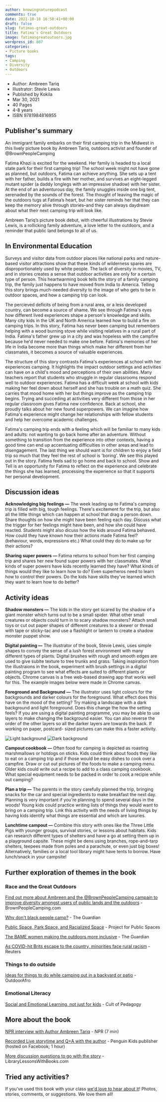 ```yaml
---
author: knowingnaturepodcast
comments: true
date: 2021-10-18 16:50:41+00:00
draft: false
slug: fatimas-great-outdoors
title: Fatima's Great Outdoors
image: fatimasgreatoutoors.jpg
wordpress_id: 807
categories:
- Picture books
tags:
- Camping
- Diversity
- Outdoors
---
```


  * Author: Ambreen Tariq
  * Illustrator: Stevie Lewis
  * Published by Kokila
  * Mar 30, 2021
  * 40 Pages
  * 4-8 years
  * ISBN 9781984816955

## Publisher's summary

An immigrant family embarks on their first camping trip in the Midwest in this
lively picture book by Ambreen Tariq, outdoors activist and founder of
@BrownPeopleCamping  
  
Fatima Khazi is excited for the weekend. Her family is headed to a local state
park for their first camping trip! The school week might not have gone as
planned, but outdoors, Fatima can achieve anything. She sets up a tent with
her father, builds a fire with her mother, and survives an eight-legged mutant
spider (a daddy longlegs with an impressive shadow) with her sister. At the
end of an adventurous day, the family snuggles inside one big tent, serenaded
by the sounds of the forest. The thought of leaving the magic of the outdoors
tugs at Fatima’s heart, but her sister reminds her that they can keep the
memory alive through stories–and they can always daydream about what their
next camping trip will look like.  
  
Ambreen Tariq’s picture book debut, with cheerful illustrations by Stevie
Lewis, is a rollicking family adventure, a love letter to the outdoors, and a
reminder that public land belongs to all of us.

## In Environmental Education

Surveys and visitor data from outdoor places like national parks and nature-
based visitor attractions show that these kinds of wilderness spares are
disproportionately used by white people. The lack of diversity in movies, TV,
and in stories creates a sense that outdoor activities are only for a certain
type of person. This heartwarming book tells the story of a family camping
trip, the family just happens to have moved from India to America. Telling
this story brings much-needed diversity to the image of who gets to be in
outdoor spaces, and how a camping trip can look.

The percieved deficits of being from a rural area, or a less developed
country, can become a source of shame. We see through Fatima's eyes how
different lived experiences shape a person's knowledge and skills. Many city
kids in the UK and North America learned how to build a fire on camping trips.
In this story, Fatima has never been camping but remembers helping with a wood
burning stove while visiting relatives in a rural part of India. Fatima's
father grew up in a city and was hopeless with the campfire because he'd never
needed to make one before. Fatima's memories of her life in India become more
than things which make her different from her classmates, it becomes a source
of valuable experiences.

The structure of this story contrasts Fatima's experiences at school with her
experiences camping. It highlights the impact outdoor settings and activities
can have on a child's mood and perceptions of their own abilities. Many
teachers report that students who struggle in regular classrooms respond well
to outdoor experiences. Fatima has a difficult week at school with kids making
her feel down about herself and she has trouble on a math quiz. She carries
that mood home with her but things improve as the camping trip begins. Trying
and succeding at activities very different from those in her regular classroom
gives Fatima new confidence. Back at school, she proudly talks about her new
found superpowers. We can imagine how Fatima's experience might change her
relationships with fellow students and help her overcome academic challenges.

Fatima's camping trip ends with a feeling which will be familiar to many kids
and adults: not wanting to go back home after an adventure. Without something
to transition from the experience into other contexts, having a good time can
end up accentuating difficulties in other areas and lead to disengagement. The
last thing we should want is for children to enjoy a field trip so much that
they feel the rest of school is 'boring'. We see this played out in the story.
Fatima feels sad to go home and back to school. Show and Tell is an
opportunity for Fatima to reflect on the experience and celebrate the things
she has learned, processing the experience so that it supports her personal
development.

## Discussion ideas

**Acknowledging big feelings —** The week leading up to Fatima's camping trip
is filled with big, tough feelings. There's excitement for the trip, but also
all the little things which can happen at school that drag a person down.
Share thoughts on how she might have been feeling each day. Discuss what the
trigger for her feelings might have been, and how she could have reacted.
Students might also dicuss how the kids around Fatima behaved. How could they
have known how their actions made Fatima feel? (behaviour, words, expressions
etc.) What could they do to make up for their actions?

**Sharing super powers** **—** Fatima returns to school from her first camping
trip and shares her new found super powers with her classmates. What kinds of
super powers have kids recently learned they have? What kinds of things would
they like to learn how to do? Even superheros need to learn how to control
their powers. Do the kids have skills they've learned which they want to learn
how to do better?

## Activity ideas

**Shadow monsters —** The kids in the story get scared by the shadow of a
giant monster which turns out to be a small spider. What other small creatures
or objects could turn in to scary shadow monsters? Attach small toys or cut
out paper shapes of different creatures to a skewer or thread with tape or
sticky-tac and use a flashlight or lantern to create a shadow monster puppet
show.

**Digital painting —** The illustrator of the book, Stevie Lewis, uses simple
shapes to convey the sense of a lush forest environment with many different
types of plants. Digital brushes with rough and smooth edges are used to give
sublte texture to tree trunks and grass. Taking inspiration from the
illustraions in the book, experiment with brush settings in a digital painting
program to see what effects are suited to different plants or objects. Chrome
canvas is a free web-based drawing app that works well for this. The example
images below were made in Chrome canvas.

**Foreground and Background —** The illustrator uses light colours for the
backgrounds and darker colours for the foreground. What effect does this have
on the mood of the setting? Try making a landscape with a dark background and
light foreground. Does this change the how the setting feels? If you are using
a digital painting programme, you may be able to use layers to make changing
the background easier. You can also reverse the order of the other layers so
all the darker layers are towards the back. If working on paper, postcard-
sized pictures can make this a faster activity.

![Light background](backgroundlight.png)
![Dark background](backgrounddark.png)

**Campout cookbook —** Often food for camping is depicted as roasting
marshmallows or hotdogs on sticks. Kids could think about foods they like to
eat on a camping trip and if those would be easy dishes to cook over a
campfire. Draw or cut out pictures of the foods to make a camping menu. Older
kids could write out a recipe to add to a class camping cookbook. What special
equipment needs to be packed in order to cook a recipie while out camping?

**Plan a trip —** The parents in the story carefully planned the trip,
bringing snacks for the car and special ingredients to make breakfast the next
day. Planning is very important if you're planning to spend several days in
the woods! Young kids could practice writing lists of things they would want
to bring on a camping trip. Link this activity with the needs of living things
by having kids identify what things are essential and which are luxuries.

**Lunchtime campout —** Combine this story with ones like the Three Little
Pigs with younger groups, survival stories, or lessons about habitats. Kids
can research different types of shelters and have a go at setting them up in a
playground capsite. These might be dens using branches, rope-and-tarp
shelters, teepees made from poles and a parachute, or even just big boxes!
Alternatively, families or a local tool library might have tents to borrow.
Have lunch/snack in your campsite!

## Further exploration of themes in the book

### Race and the Great Outdoors

[Find out more about Ambreen and the @BrownPeopleCamping campain to improve diversity amongst users of public lands and the outdoors](https://www.brownpeoplecamping.com/media) \- BrownPeopleCamping.com

[Why don't black people camp?](https://www.theguardian.com/travel/2010/jul/09/black-people-camp-holidays) \- The Guardian

[Public Space, Park Space, and Racialized Space](https://www.pps.org/article/public-space-park-space-and-racialized-space) \- Project for Public Spaces 

[The BAME women making the outdoors more inclusive](https://www.theguardian.com/travel/2020/dec/02/the-bame-women-making-the-british-outdoors-more-inclusive) \- The Guardian

[As COVID-hit Brits escape to the country, minorities face rural racism](https://www.reuters.com/article/us-britain-race-rural-trfn-idUSKBN27S0LO) \- Reuters

### Things to do outside

[Ideas for things to do while camping out in a backyard or patio](https://outdoorafro.com/2020/05/ten-backyard-camping-ideas-from-outdoor-afro/) \- OutdoorAfro

### Emotional Literacy

[Social and Emotional Learning, not just for kids](https://www.cultofpedagogy.com/sel-adults/) \- Cult of Pedagogy

## More about the book

[NPR interview with Author Ambreen Tariq](https://www.npr.org/2021/03/30/982718940/camping-is-an-all-american-adventure-in-fatimas-great-outdoors) \- NPR (7 min)

[Recorded Live storytime and Q+A with the author](https://fb.watch/8EpJ7rME9b/) \- Penguin Kids publisher (hosted on Facebook; 1 hour)

[More discussion questions to go with the story](https://librarylessonswithbooks.com/fatimas-great-outdoors-picture-book-lesson-activity/) \- LibraryLessonsWithBooks.com

## Tried any activities?

If you've used this book with your class [we'd love to hear about it](/contact)! Photos,
stories, comments, or suggestions. We love them all!

